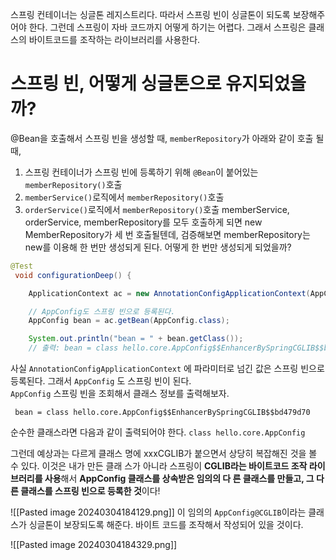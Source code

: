 스프링 컨테이너는 싱글톤 레지스트리다. 따라서 스프링 빈이 싱글톤이 되도록 보장해주어야 한다. 그런데 스프링이 자바 코드까지 어떻게 하기는 어렵다.  그래서 스프링은 클래스의 바이트코드를 조작하는 라이브러리를 사용한다.

# 스프링 빈, 어떻게 싱글톤으로 유지되었을까?
@Bean을 호출해서 스프링 빈을 생성할 때, `memberRepository`가 아래와 같이 호출 될 때, 
1. 스프링 컨테이너가 스프링 빈에 등록하기 위해 `@Bean`이 붙어있는 `memberRepository()`호출
2. `memberService()`로직에서 `memberRepository()`호출
3. `orderService()`로직에서 `memberRepository()`호출
memberService, orderService, memberRepository를 모두 호출하게 되면 new MemberRepository가 세 번 호출될텐데, 검증해보면 memberRepository는 new를 이용해 한 번만 생성되게 된다. 어떻게 한 번만 생성되게 되었을까?


```java
@Test
 void configurationDeep() {

	ApplicationContext ac = new AnnotationConfigApplicationContext(AppConfig.class);

	// AppConfig도 스프링 빈으로 등록된다.
	AppConfig bean = ac.getBean(AppConfig.class);

    System.out.println("bean = " + bean.getClass());
	// 출력: bean = class hello.core.AppConfig$$EnhancerBySpringCGLIB$$bd479d70
```
사실 `AnnotationConfigApplicationContext` 에 파라미터로 넘긴 값은 스프링 빈으로 등록된다. 그래서 `AppConfig` 도 스프링 빈이 된다.  
`AppConfig` 스프링 빈을 조회해서 클래스 정보를 출력해보자.

` bean = class hello.core.AppConfig$$EnhancerBySpringCGLIB$$bd479d70`

순수한 클래스라면 다음과 같이 출력되어야 한다. `class hello.core.AppConfig`

그런데 예상과는 다르게 클래스 명에 xxxCGLIB가 붙으면서 상당히 복잡해진 것을 볼 수 있다. 이것은 내가 만든 클래 스가 아니라 스프링이 **CGLIB라는 바이트코드 조작 라이브러리를 사용**해서 **AppConfig 클래스를 상속받은 임의의 다 른 클래스를 만들고, 그 다른 클래스를 스프링 빈으로 등록한 것**이다!

![[Pasted image 20240304184129.png]]
이 임의의 `AppConfig@CGLIB`이라는 클래스가 싱글톤이 보장되도록 해준다. 바이트 코드를 조작해서 작성되어 있을 것이다. 

![[Pasted image 20240304184329.png]]



